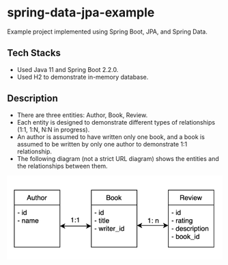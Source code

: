 # spring-data-jpa-example
Example project implemented using Spring Boot, JPA, and Spring Data.

## Tech Stacks
- Used Java 11 and Spring Boot 2.2.0.
- Used H2 to demonstrate in-memory database.

## Description
- There are three entities: Author, Book, Review.
- Each entity is designed to demonstrate different types of relationships (1:1, 1:N, N:N in progress).
- An author is assumed to have written only one book, and a book is assumed to be written by only one author to demonstrate 1:1 relationship.
- The following diagram (not a strict URL diagram) shows the entities and the relationships between them.

![](spring-data-example-diagram-v1.png)
